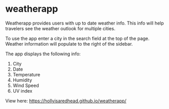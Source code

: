 # weatherapp
Weatherapp provides users with up to date weather info. This info will help travelers see the weather outlook for multiple cities. 

To use the app enter a city in the search field at the top of the page. Weather information will populate to the right of the sidebar. 

The app displays the following info: 
1. City
2. Date
3. Temperature 
4. Humidity 
5. Wind Speed
6. UV index 

View here: https://hollyisaredhead.github.io/weatherapp/


